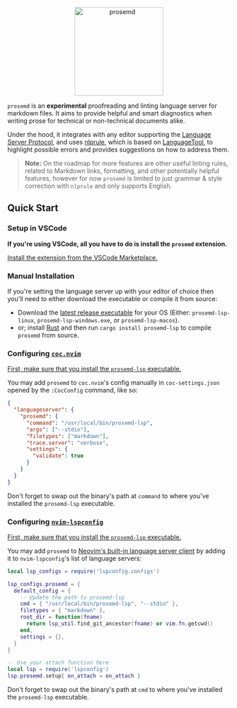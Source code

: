 <p align="center">
  <img
    src="https://raw.githubusercontent.com/kitten/prosemd-lsp/main/vscode/icon.png"
    alt="prosemd"
    width="200">
</p>

`prosemd` is an **experimental** proofreading and linting language server for markdown files.
It aims to provide helpful and smart diagnostics when writing prose for technical or non-technical
documents alike.

Under the hood, it integrates with any editor supporting the [Language Server
Protocol](https://microsoft.github.io/language-server-protocol/), and uses
[nlprule](https://github.com/bminixhofer/nlprule), which is based on
[LanguageTool](https://github.com/languagetool-org/languagetool), to highlight possible errors and
provides suggestions on how to address them.

> **Note:** On the roadmap for more features are other useful linting rules, related to Markdown
> links, formatting, and other potentially helpful features, however for now `prosemd` is limited to
> just grammar & style correction with `nlprule` and only supports English.

## Quick Start

### Setup in VSCode

**If you're using VSCode, all you have to do is install the `prosemd` extension.**

[Install the extension from the VSCode Marketplace.](https://marketplace.visualstudio.com/items?itemName=kitten.prosemd)

### Manual Installation

If you're setting the language server up with your editor of choice then you'll need to either
download the executable or compile it from source:

- Download the [latest release executable](https://github.com/kitten/prosemd-lsp/releases) for your
  OS (Either: `prosemd-lsp-linux`, `prosemd-lsp-windows.exe`, or `prosemd-lsp-macos`).
- or; install [Rust](https://www.rust-lang.org/tools/install) and then run
  `cargo install prosemd-lsp` to compile `prosemd` from source.

### Configuring [`coc.nvim`](https://github.com/neoclide/coc.nvim)

[First, make sure that you install the `prosemd-lsp` executable.](#manual-installation)

You may add `prosemd` to `coc.nvim`'s config manually in `coc-settings.json` opened by the
`:CocConfig` command, like so:

```json
{
  "languageserver": {
    "prosemd": {
      "command": "/usr/local/bin/prosemd-lsp",
      "args": ["--stdio"],
      "filetypes": ["markdown"],
      "trace.server": "verbose",
      "settings": {
        "validate": true
      }
    }
  }
}
```

Don't forget to swap out the binary's path at `command` to where you've installed the `prosemd-lsp`
executable.

### Configuring [`nvim-lspconfig`](https://github.com/neovim/nvim-lspconfig)

[First, make sure that you install the `prosemd-lsp` executable.](#manual-installation)

You may add `prosemd` to [Neovim's built-in language server
client](https://neovim.io/doc/user/lsp.html) by adding it to `nvim-lspconfig`'s list of language
servers:

```lua
local lsp_configs = require('lspconfig.configs')

lsp_configs.prosemd = {
  default_config = {
    -- Update the path to prosemd-lsp
    cmd = { "/usr/local/bin/prosemd-lsp", "--stdio" },
    filetypes = { "markdown" },
    root_dir = function(fname)
      return lsp_util.find_git_ancestor(fname) or vim.fn.getcwd()
    end,
    settings = {},
  }
}

-- Use your attach function here
local lsp = require('lspconfig')
lsp.prosemd.setup{ on_attach = on_attach }
```

Don't forget to swap out the binary's path at `cmd` to where you've installed the `prosemd-lsp`
executable.

